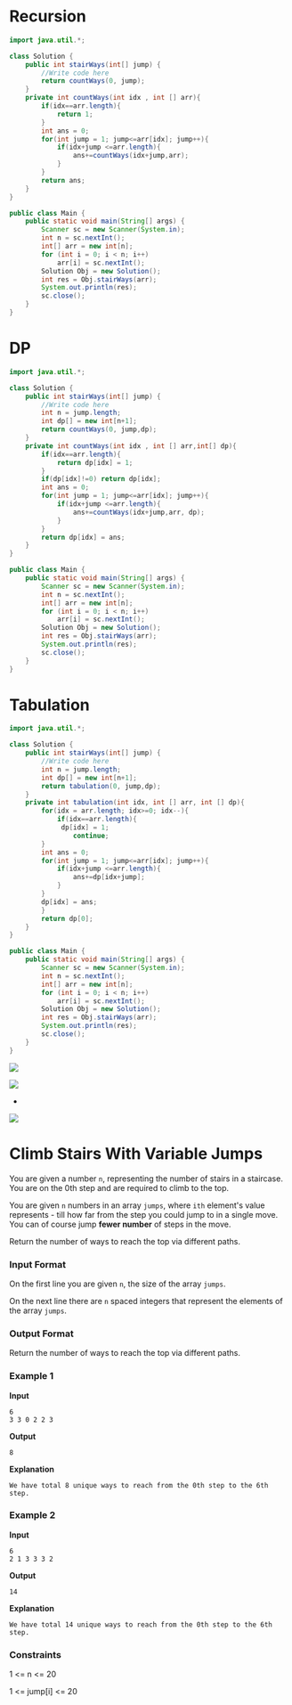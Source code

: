 # Recursion
```java
import java.util.*;

class Solution {
    public int stairWays(int[] jump) {
        //Write code here
		return countWays(0, jump);
    }
	private int countWays(int idx , int [] arr){
		if(idx==arr.length){
			return 1;
		}
		int ans = 0;
		for(int jump = 1; jump<=arr[idx]; jump++){
			if(idx+jump <=arr.length){
				ans+=countWays(idx+jump,arr);
			}
		}
		return ans;
	}
}

public class Main {
    public static void main(String[] args) {
        Scanner sc = new Scanner(System.in);
        int n = sc.nextInt();
        int[] arr = new int[n];
        for (int i = 0; i < n; i++)
            arr[i] = sc.nextInt();
        Solution Obj = new Solution();
        int res = Obj.stairWays(arr);
        System.out.println(res);
        sc.close();
    }
}
```

# DP

```java
import java.util.*;

class Solution {
    public int stairWays(int[] jump) {
        //Write code here
		int n = jump.length;
		int dp[] = new int[n+1];
		return countWays(0, jump,dp);
    }
	private int countWays(int idx , int [] arr,int[] dp){
		if(idx==arr.length){
			return dp[idx] = 1;
		}
		if(dp[idx]!=0) return dp[idx];
		int ans = 0;
		for(int jump = 1; jump<=arr[idx]; jump++){
			if(idx+jump <=arr.length){
				ans+=countWays(idx+jump,arr, dp);
			}
		}
		return dp[idx] = ans;
	}
}

public class Main {
    public static void main(String[] args) {
        Scanner sc = new Scanner(System.in);
        int n = sc.nextInt();
        int[] arr = new int[n];
        for (int i = 0; i < n; i++)
            arr[i] = sc.nextInt();
        Solution Obj = new Solution();
        int res = Obj.stairWays(arr);
        System.out.println(res);
        sc.close();
    }
}
```

# Tabulation

```java
import java.util.*;

class Solution {
    public int stairWays(int[] jump) {
        //Write code here
		int n = jump.length;
		int dp[] = new int[n+1];
		return tabulation(0, jump,dp);
    }
	private int tabulation(int idx, int [] arr, int [] dp){
		for(idx = arr.length; idx>=0; idx--){
			if(idx==arr.length){
			 dp[idx] = 1;
				continue;
		}
		int ans = 0;
		for(int jump = 1; jump<=arr[idx]; jump++){
			if(idx+jump <=arr.length){
				ans+=dp[idx+jump];
			}
		}
		dp[idx] = ans;
		}
		return dp[0];
	}
}

public class Main {
    public static void main(String[] args) {
        Scanner sc = new Scanner(System.in);
        int n = sc.nextInt();
        int[] arr = new int[n];
        for (int i = 0; i < n; i++)
            arr[i] = sc.nextInt();
        Solution Obj = new Solution();
        int res = Obj.stairWays(arr);
        System.out.println(res);
        sc.close();
    }
}
```
![](https://i.imgur.com/8i2S9d8.png)



![](https://i.imgur.com/1oBYbIr.png)




-
![](https://i.imgur.com/AHtSKis.png)


# Climb Stairs With Variable Jumps

You are given a number `n`, representing the number of stairs in a staircase. You are on the 0th step and are required to climb to the top.

You are given `n` numbers in an array `jumps`, where `ith` element's value represents - till how far from the step you could jump to in a single move. You can of course jump **fewer number** of steps in the move.

Return the number of ways to reach the top via different paths.

### Input Format

On the first line you are given `n`, the size of the array `jumps`.

On the next line there are `n` spaced integers that represent the elements of the array `jumps`.

### Output Format

Return the number of ways to reach the top via different paths.

### Example 1

**Input**

```
6
3 3 0 2 2 3
```

**Output**

```
8
```

**Explanation**

```
We have total 8 unique ways to reach from the 0th step to the 6th step.
```

### Example 2

**Input**

```
6
2 1 3 3 3 2
```

**Output**

```
14
```

**Explanation**

```
We have total 14 unique ways to reach from the 0th step to the 6th step.
```

### Constraints

1 <= n <= 20

1 <= jump[i] <= 20

